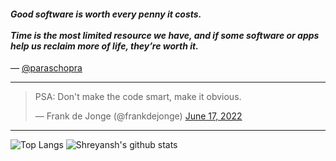 #### *Good software is worth every penny it costs.<br><br>Time is the most limited resource we have, and if some software or apps help us reclaim more of life, they’re worth it.*

&mdash; [@paraschopra](https://twitter.com/paraschopra/status/1425679315245551619?ref_src=twsrc%5Etfw)

---

<blockquote class="twitter-tweet"><p lang="en" dir="ltr">PSA: Don&#39;t make the code smart, make it obvious.</p>&mdash; Frank de Jonge (@frankdejonge) <a href="https://twitter.com/frankdejonge/status/1537767490352254979?ref_src=twsrc%5Etfw">June 17, 2022</a></blockquote>

--- 
![Top Langs](https://github-readme-stats.vercel.app/api/top-langs/?username=izshreyansh&layout=compact)
![Shreyansh's github stats](https://github-readme-stats.vercel.app/api?username=izshreyansh&show_icons=true&count_private=true&hide=stars&theme=vue)
